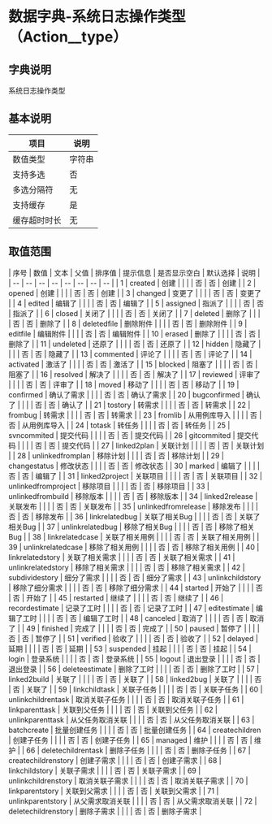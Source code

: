 # 数据字典-系统日志操作类型（Action__type）
## 字典说明
系统日志操作类型

## 基本说明
| 项目 | 说明 |
| -- | -- |
| 数值类型 | 字符串 |
| 支持多选 | 否 |
| 多选分隔符 | 无 |
| 支持缓存 | 是 |
| 缓存超时时长 | 无 |

## 取值范围
| 序号 | 数值 | 文本 | 父值 | 排序值 | 提示信息 | 是否显示空白 | 默认选择 | 说明 |
| -- | -- | -- | -- | -- | -- | -- | -- |
| 1 | created | 创建 |  |  |  | 否 | 否 | 创建 |
| 2 | opened | 创建 |  |  |  | 否 | 否 | 创建 |
| 3 | changed | 变更了 |  |  |  | 否 | 否 | 变更了 |
| 4 | edited | 编辑了 |  |  |  | 否 | 否 | 编辑了 |
| 5 | assigned | 指派了 |  |  |  | 否 | 否 | 指派了 |
| 6 | closed | 关闭了 |  |  |  | 否 | 否 | 关闭了 |
| 7 | deleted | 删除了 |  |  |  | 否 | 否 | 删除了 |
| 8 | deletedfile | 删除附件 |  |  |  | 否 | 否 | 删除附件 |
| 9 | editfile | 编辑附件 |  |  |  | 否 | 否 | 编辑附件 |
| 10 | erased | 删除了 |  |  |  | 否 | 否 | 删除了 |
| 11 | undeleted | 还原了 |  |  |  | 否 | 否 | 还原了 |
| 12 | hidden | 隐藏了 |  |  |  | 否 | 否 | 隐藏了 |
| 13 | commented | 评论了 |  |  |  | 否 | 否 | 评论了 |
| 14 | activated | 激活了 |  |  |  | 否 | 否 | 激活了 |
| 15 | blocked | 阻塞了 |  |  |  | 否 | 否 | 阻塞了 |
| 16 | resolved | 解决了 |  |  |  | 否 | 否 | 解决了 |
| 17 | reviewed | 评审了 |  |  |  | 否 | 否 | 评审了 |
| 18 | moved | 移动了 |  |  |  | 否 | 否 | 移动了 |
| 19 | confirmed | 确认了需求 |  |  |  | 否 | 否 | 确认了需求 |
| 20 | bugconfirmed | 确认了 |  |  |  | 否 | 否 | 确认了 |
| 21 | tostory | 转需求 |  |  |  | 否 | 否 | 转需求 |
| 22 | frombug | 转需求 |  |  |  | 否 | 否 | 转需求 |
| 23 | fromlib | 从用例库导入 |  |  |  | 否 | 否 | 从用例库导入 |
| 24 | totask | 转任务 |  |  |  | 否 | 否 | 转任务 |
| 25 | svncommited | 提交代码 |  |  |  | 否 | 否 | 提交代码 |
| 26 | gitcommited | 提交代码 |  |  |  | 否 | 否 | 提交代码 |
| 27 | linked2plan | 关联计划 |  |  |  | 否 | 否 | 关联计划 |
| 28 | unlinkedfromplan | 移除计划 |  |  |  | 否 | 否 | 移除计划 |
| 29 | changestatus | 修改状态 |  |  |  | 否 | 否 | 修改状态 |
| 30 | marked | 编辑了 |  |  |  | 否 | 否 | 编辑了 |
| 31 | linked2project | 关联项目 |  |  |  | 否 | 否 | 关联项目 |
| 32 | unlinkedfromproject | 移除项目 |  |  |  | 否 | 否 | 移除项目 |
| 33 | unlinkedfrombuild | 移除版本 |  |  |  | 否 | 否 | 移除版本 |
| 34 | linked2release | 关联发布 |  |  |  | 否 | 否 | 关联发布 |
| 35 | unlinkedfromrelease | 移除发布 |  |  |  | 否 | 否 | 移除发布 |
| 36 | linkrelatedbug | 关联了相关Bug |  |  |  | 否 | 否 | 关联了相关Bug |
| 37 | unlinkrelatedbug | 移除了相关Bug |  |  |  | 否 | 否 | 移除了相关Bug |
| 38 | linkrelatedcase | 关联了相关用例 |  |  |  | 否 | 否 | 关联了相关用例 |
| 39 | unlinkrelatedcase | 移除了相关用例 |  |  |  | 否 | 否 | 移除了相关用例 |
| 40 | linkrelatedstory | 关联了相关需求 |  |  |  | 否 | 否 | 关联了相关需求 |
| 41 | unlinkrelatedstory | 移除了相关需求 |  |  |  | 否 | 否 | 移除了相关需求 |
| 42 | subdividestory | 细分了需求 |  |  |  | 否 | 否 | 细分了需求 |
| 43 | unlinkchildstory | 移除了细分需求 |  |  |  | 否 | 否 | 移除了细分需求 |
| 44 | started | 开始了 |  |  |  | 否 | 否 | 开始了 |
| 45 | restarted | 继续了 |  |  |  | 否 | 否 | 继续了 |
| 46 | recordestimate | 记录了工时 |  |  |  | 否 | 否 | 记录了工时 |
| 47 | editestimate | 编辑了工时 |  |  |  | 否 | 否 | 编辑了工时 |
| 48 | canceled | 取消了 |  |  |  | 否 | 否 | 取消了 |
| 49 | finished | 完成了 |  |  |  | 否 | 否 | 完成了 |
| 50 | paused | 暂停了 |  |  |  | 否 | 否 | 暂停了 |
| 51 | verified | 验收了 |  |  |  | 否 | 否 | 验收了 |
| 52 | delayed | 延期 |  |  |  | 否 | 否 | 延期 |
| 53 | suspended | 挂起 |  |  |  | 否 | 否 | 挂起 |
| 54 | login | 登录系统 |  |  |  | 否 | 否 | 登录系统 |
| 55 | logout | 退出登录 |  |  |  | 否 | 否 | 退出登录 |
| 56 | deleteestimate | 删除了工时 |  |  |  | 否 | 否 | 删除了工时 |
| 57 | linked2build | 关联了 |  |  |  | 否 | 否 | 关联了 |
| 58 | linked2bug | 关联了 |  |  |  | 否 | 否 | 关联了 |
| 59 | linkchildtask | 关联子任务 |  |  |  | 否 | 否 | 关联子任务 |
| 60 | unlinkchildrentask | 取消关联子任务 |  |  |  | 否 | 否 | 取消关联子任务 |
| 61 | linkparenttask | 关联到父任务 |  |  |  | 否 | 否 | 关联到父任务 |
| 62 | unlinkparenttask | 从父任务取消关联 |  |  |  | 否 | 否 | 从父任务取消关联 |
| 63 | batchcreate | 批量创建任务 |  |  |  | 否 | 否 | 批量创建任务 |
| 64 | createchildren | 创建子任务 |  |  |  | 否 | 否 | 创建子任务 |
| 65 | managed | 维护 |  |  |  | 否 | 否 | 维护 |
| 66 | deletechildrentask | 删除子任务 |  |  |  | 否 | 否 | 删除子任务 |
| 67 | createchildrenstory | 创建子需求 |  |  |  | 否 | 否 | 创建子需求 |
| 68 | linkchildstory | 关联子需求 |  |  |  | 否 | 否 | 关联子需求 |
| 69 | unlinkchildrenstory | 取消关联子需求 |  |  |  | 否 | 否 | 取消关联子需求 |
| 70 | linkparentstory | 关联到父需求 |  |  |  | 否 | 否 | 关联到父需求 |
| 71 | unlinkparentstory | 从父需求取消关联 |  |  |  | 否 | 否 | 从父需求取消关联 |
| 72 | deletechildrenstory | 删除子需求 |  |  |  | 否 | 否 | 删除子需求 |

